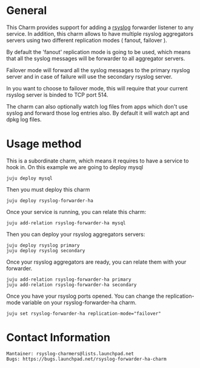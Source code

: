 # General

This Charm provides support for adding a [rsyslog](http://www.rsyslog.org) forwarder listener to any service.
In addition, this charm allows to have multiple rsyslog aggregators servers using two different replication
modes ( fanout, failover ).

By default the 'fanout' replication mode is going to be used, which means that all the
syslog messages will be forwarder to all aggregator servers.

Failover mode will forward all the syslog messages to the primary rsyslog server and
in case of failure will use the secondary rsyslog server.

In you want to choose to failover mode, this will require that your current
rsyslog server is binded to TCP port 514.

The charm can also optionally watch log files from apps which don't use syslog and forward those
log entries also. By default it will watch apt and dpkg log files.

# Usage method

This is a subordinate charm, which means it requires to have a service to hook in. On this
example we are going to deploy mysql

    juju deploy mysql

Then you must deploy this charm

    juju deploy rsyslog-forwarder-ha

Once your service is running, you can relate this charm:

    juju add-relation rsyslog-forwarder-ha mysql

Then you can deploy your rsyslog aggregators servers:

    juju deploy rsyslog primary
    juju deploy rsyslog secondary

Once your rsyslog aggregators are ready, you can relate them with your forwarder.

    juju add-relation rsyslog-forwarder-ha primary
    juju add-relation rsyslog-forwarder-ha secondary


Once you have your rsyslog ports opened. You can change the replication-mode variable
on your rsyslog-forwarder-ha charm.

    juju set rsyslog-forwarder-ha replication-mode="failover"

# Contact Information

    Mantainer: rsyslog-charmers@lists.launchpad.net
    Bugs: https://bugs.launchpad.net/rsyslog-forwarder-ha-charm
